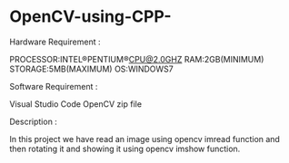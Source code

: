 # OpenCV-using-CPP-

Hardware Requirement :

PROCESSOR:INTEL®PENTIUM®CPU@2.0GHZ
RAM:2GB(MINIMUM)
STORAGE:5MB(MAXIMUM)
OS:WINDOWS7

Software Requirement :

Visual Studio Code
OpenCV zip file

Description : 

In this project we have read an image using opencv imread function and then rotating it and showing it using opencv imshow function.
